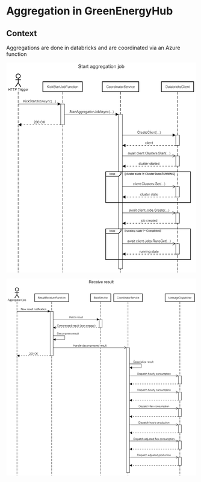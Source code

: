 # Aggregation in GreenEnergyHub

## Context

Aggregations are done in databricks and are coordinated via an Azure function

![design](../../images/start-aggregation-job.png)

![design](../../images/receive-result.png)